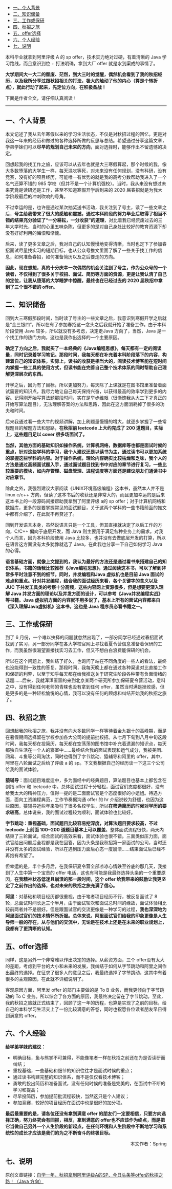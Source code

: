- [一、个人背景](#一个人背景)
- [二、知识储备](#二知识储备)
- [三、工作或保研](#三工作或保研)
- [四、秋招之旅](#四秋招之旅)
- [五、offer选择](#五offer选择)
- [六、个人经验](#六个人经验)
- [七、说明](#七说明)

本科毕业就拿到阿里评级 A 的 sp offer，技术实力绝对过硬，有着清晰的 Java 学习路线，而且意识到位 + 打法明确，拿到大厂 offer 就是水到渠成的事情了。

**大学期间大一大二的颓废、茫然，到大三时的觉醒，偶然机会看到了我的秋招经历，以及我所分享过跟秋招相关的打法，极大的触动了他的内心（算是个转折点），就此行动了起来，先定位方向，在积极备战！**

下面是作者全文，请仔细认真阅读！

---

## 一、个人背景

本文记述了我从去年寒假以来的学习生活状态，不仅是对秋招过程的回忆，更是对我这一年来的经历和做过的各种选择所做的反思与总结。希望通过分享这篇文章，学弟学妹们可以**尽早的规划自己未来的方向**，面对选择时，能够作出不留遗憾的决定。

回想起我的找工作之旅，应该可以从去年也就是大三寒假算起，那个时候的我，像大多数堕落的大学生一样，每天混吃等死，对未来没有任何规划，没有科研，没有竞赛，没有好的项目经历，可能唯一有优势的就是我的高考分数帮助我进入了一个名气还算不错的 985 学校（但并不是一个计算机强校）。当时，我从来没有想过未来究竟是读研还是工作，甚至不知道寒假开学后到来的 2020 届春招就是为我大学阶段最后的冲刺吹响的号角。

不过幸运的是，也许是通过某次抽奖送书活动，我关注到了号主，读了一些文章之后，**号主给我带来了很大的感触和震撼，通过本科阶段的努力毕业后取得了相当不错的结果充分验证了“一分耕耘，一分收获”的道理**，对比着我已经荒废过去的三年大学时光，当时的心里五味杂陈，但更多的是对自己身处比较好的教育资源下却没有好好利用的悔恨和惭愧。

后来，读了更多文章之后，我对自己的认知慢慢地变得清晰，当时也定下了参加春招面试尽量找实习的短期目标，也从公众号推文里面了解了一些关于找工作的信息，如何准备春招，如何准备简历以及之后要走的方向。

**因此，现在想想，真的十分庆幸一次偶然的机会关注到了号主，作为公众号的一个读者，不仅得到了很多关于校招、面试、简历等方面的资源，更是让我认清了自己的定位，让我从堕落的大学睡梦中惊醒，最终也在已经过去的 2020 届秋招中拿到了三个很不错的 offer。**

## 二、知识储备

回到大三寒假那段时间，当时读了号主的一些文章之后，我意识到寒假开学之后就是“金三银四”，所以在有了参加春招这一念头之后我就开始了准备工作。由于本科阶段使用 Java 较多，所以就没有多考虑，决定走Java 方向了，当然，Java 是一个找工作的热门方向，这也是我作出选择的一个主要原因。

**确定了方向之后，我就买了一本经典的《Java编程思想》，每天都有一定的阅读量，同时记录着学习笔记。那段时间，我每天都在补充着本科阶段落下的内容，构建着自己的知识体系，实际上，读书的收获是相当大的，阅读技术博客能在短时间内掌握一些工具的使用方式，但读书能在完善自己整个技术体系的同时帮助自己理解更深层次的东西。**

开学之后，因为有了目标，所以更加努力，每天除了上课就是在图书馆里准备着面试需要的知识点，我尽力地让自己每天保持兴奋，以获得最高的效率学到更多的内容。记得刚开始写算法题那段时间，实在是举步维艰（很惭愧我从大三下才真正的开始写算法题目），无法理解答案的方法和思路，因此在这方面消耗掉了很多的功夫和时间。

后来我通过看一些大牛的视频讲解，加上刷题量慢慢的增大，就逐步掌握了一些常规题目的解题方法和思路，**在秋招前 leetcode 上大约完成了 200 道题目，实际上，这些题目足以 cover 很多场面试了。**

**当然，其他方面的基础知识如操作系统，计算机网络，数据库等也都是面试时候的重点，针对这些学科的学习，我个人建议还是以读书为主，通过读书可以更加系统的掌握这些学科的内容。对于操作系统，理论内容确实比较枯燥和乏味，我个人的方法是通过高频面试题入手，通过面试题目找到书中对应的章节进行复习，一些比较重要的模块，如内存管理、磁盘管理、进程调度等方面还是建议朋友们通读书中对应章节。**

除此之外，我强烈建议大家阅读《UNIX环境高级编程》这本书，虽然本人并不是 linux c/c++ 方向，但读了这本书后的收获还是非常大的，而且更加幸运的是后来这本书上的一段源码间接帮助我拿到了阿里评级 a的 sp offer；对于计算机网络和数据库，更多的是要掌握常见的面试题目，关于这两个学科的一些书籍前面的推文中都有介绍了，在此就不再赘述了。

回到开发语言本身，虽然说语言只是一个工具，但其直接就决定了以后工作的方向，C/C++ 偏向于底层开发，而 Java 则主要用于满足各种业务上的需求。对我个人而言，因为本科阶段使用 Java 比较多，也并没有去做底层开发的打算，所以在语言这方面没有太多犹豫就选了 Java，在此我也分享一下自己如何学习 Java 的心得。

**语言基础方面，就像上文提到的，我认为最好的方法还是通过看书来搭建自己的知识体系，书籍的话我比较推荐《Java编程思想》，通过阅读这本书，可以了解到非常多平时注意不到的细节。同时，并发编程和Java 虚拟机也是目前 Java 面试的难点和重点。针对并发编程，结合我的面试经历来看，各个关键字的含义以及 JUC 下并发工具类的考察十分高频，这些内容网上资源很多，但是想要更深入理解 Java 并发方面的理论以及并发方面的设计，可以参考《Java并发编程实战》等书籍。Java 虚拟机方面的内容就不用多说了，基本上所有的面试内容都来自《深入理解Java虚拟机》这本书，这也是 Java 程序员必看书籍之一。**

## 三、工作或保研

到了 6 月份，一个难以抉择的问题就忽然出现了，一部分同学已经通过春招面试找到了实习，另一部分同学在各大学校官网上寻找着夏令营信息准备着保研的工作，而我虽然很渴望直接找实习去工作，但又不想白白浪费能保研的机会。

所以在这个问题上，我纠结了好久，也询问了站在不同角度的一些人的看法，最终也没能得到一致性的答复。那段时间，我每天晚上都在通过各种渠道对比直接工作和保研的利弊，以至于知乎每天都在给我推送关于研究生阶段各种带有负面情绪的话题……后来，我就浑浑噩噩的来到北京某两个研究所参加保研夏令营活动，意料之中，没有得到任何老师的青睐也没有拿到任何 offer，虽然当时满是挫败感，但是更多的是一种轻松愉悦的心情，我可以没有任何的顾虑和纠结开始我的秋招之旅了。

## 四、秋招之旅

回想起我的秋招之旅，我并没有向大多数同学一样等待着金九银十的高峰期，而是在暑假期间选择留在学校参加各大公司的提前批校招。从七月下旬到八月中旬这段时间，我每天都在投简历，每天都在空荡荡的图书馆中补充着遗漏的知识点，每天都独自生活在一个人的寝室中……最终结合我的面试表现和运气成分，我被美团、网易、斗鱼等公司淘汰，同时也得到了字节跳动、猿辅导和阿里的 offer，其中，阿里在八轮面试之后给了评级 a 的 sp。下文我根据自己的经历谈一下这三个公司给我的面试体验。

**猿辅导**：面试题目难度适中，多为面经中的经典题目，算法题目也基本上都包含在剑指 offer 和 leetcode 中。总体面试过程十分轻松，面试官们态度都很好，没有给我太大的精神压力，值得一提的是二面面试官是个态度很好的小姐姐。待遇方面，面向工资编程典范，工作节奏据沟通 offer 的 hr 介绍说较为舒缓，也因为这些原因，猿辅导近些年来吸引了很多名校学生，所以**在筛选简历的时候对学历的要求较高**。总体说来，我的面试过程较为顺利，面试体验也比较好。

**字节跳动：重视基础，面试题目比较容易挖深度，对算法题目要求较高，不过 leetcode 上前面 100~200 道题目基本上可以覆盖**。整体面试流程很快，两天内结束了三轮面试，综合面试的高效来看，面试体验也很不错。三面类似压力面，面试官给出问题后全程都是我在回答，因为头条是我秋招第一家面试的公司，当时还并没有太多的面试经验，所以在遇到压力面后心态一度崩溃……结束面试后已经不再抱有希望了。

但幸运的是，半个多月后，在我保研夏令营全部凉凉心情跌至谷底的那几天，我接到了人生中第一个宝贵的 offer 电话，这也有可能是我最终选择头条的一个重要原因，**在我精神状态低迷且崩溃的那一段时间，这个 offer 给我带来的鼓励让我更坚定了之前作出的选择，也对未来的秋招之旅充满了信心。**

**阿里**：对基础和项目经历都很重视，由于笔者项目经历不行，被反复面试了 8 轮，总面试时间长达三个半月，由于面试轮次和面试总时间的缘故，面试体验相比较前两者并不是很好。但是跟面试官的交流更像是一种学习的过程，**我也深深地为阿里面试官们的技术情怀所折服。总体来说，阿里面试官们给我的印象更像是人生导师一般的存在，从与他们的交流中，无论是在技术上还是在未来的职业规划上，我都有了更清晰的认知。**

## 五、offer选择

同样，这是另外一个非常难以作出决定的选择。从薪资方面，三个 offer没有太大的差距，考虑到平台的大小和未来的发展，我纠结于如何从字节跳动和阿里之间作出最终的选择。在征求了很多人的意见之后，我最终选择了字节跳动，这其中有着很多的主观原因，在此就不详细说明了。

客观原因方面，阿里发 offer 的部门主要做的是 To B 业务，而我更倾向于字节跳动的 To C 业务。所以综合了各方面的原因，我最终决定留在了字节跳动。至此，我的秋招之旅就正式结束了，回顾了这一年的历程，也算是实现了之前的目标，给自己的本科学习生活交上了一份比较满意的答卷，同时也祝愿各位读者朋友早日得到满意的 offer。

## 六、个人经验

**给学弟学妹的建议：**

- 明确目标，鱼与熊掌不可兼得，不能像笔者一样在秋招之前还在为是否读研而纠结；
- 重视基础，一些基础和细节的知识往往才是面试时候的重点；
- 通过读书构建完整的知识体系，而不是仅仅看技术博客；
- 勇敢的投出简历和准备面试，没有任何时候的准备是完美的，在面试中不断的学习和提高；
- 尽早投简历，参加提前批流程较快，当然这只是个人建议；
- 参加竞赛，较好的项目经历在面试中也是很好的加分项。
 
**最后最重要的是，请各位还没有拿到满意 offer 的朋友们一定要相信，只要方向选择正确，努力终究会有回报，相反，拿到满意的 offer也不应该作为终点，而是把它当做自己另外一个人生阶段的新起点，在任何环境和人生阶段中不断地学习和系统性的成长才应该是我们的为之不断奋斗的终极目标。**

<p align=right>本文作者：Spring</p>

## 七、说明

原创文章链接：[自学一年，秋招拿到阿里评级A的SP、今日头条等offer的秋招之路！（Java 方向）](https://mp.weixin.qq.com/s?__biz=MzU4MjQ3NzEyNA==&mid=2247484690&idx=1&sn=10ef8d04f3a2a1aba456fefe8e738ef3&chksm=fdb6f139cac1782f558bf1fc32c7d655f986edfb03aef9f36fc6b6796a71b6dec6f413a67bc1&token=1698861862&lang=zh_CN#rd)
